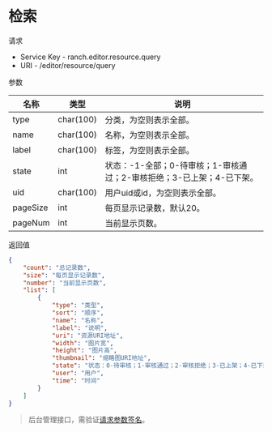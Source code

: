 # 检索

请求
- Service Key - ranch.editor.resource.query
- URI - /editor/resource/query

参数

|名称|类型|说明|
|---|---|---|
|type|char(100)|分类，为空则表示全部。|
|name|char(100)|名称，为空则表示全部。|
|label|char(100)|标签，为空则表示全部。|
|state|int|状态：-1-全部；0-待审核；1-审核通过；2-审核拒绝；3-已上架；4-已下架。|
|uid|char(100)|用户uid或id，为空则表示全部。|
|pageSize|int|每页显示记录数，默认20。|
|pageNum|int|当前显示页数。|

返回值
```json
{
    "count": "总记录数",
    "size": "每页显示记录数",
    "number": "当前显示页数",
    "list": [
        {
            "type": "类型",
            "sort": "顺序",
            "name": "名称",
            "label": "说明",
            "uri": "资源URI地址",
            "width": "图片宽",
            "height": "图片高",
            "thumbnail": "缩略图URI地址",
            "state": "状态：0-待审核；1-审核通过；2-审核拒绝；3-已上架；4-已下架",
            "user": "用户",
            "time": "时间"
        }
    ]
}
```

> 后台管理接口，需验证[请求参数签名](https://github.com/heisedebaise/tephra/blob/master/tephra-ctrl/doc/sign.md)。